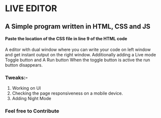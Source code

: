 # LIVE EDITOR
## A Simple program written in HTML, CSS and JS
#### Paste the location of the CSS file in line 9 of the HTML code
A editor with dual window where you can write your code on left window and get instant output on the right window.
Additionally adding a Live mode Toggle button and A Run button 
When the toggle button is active the run button disappears.
### Tweaks:-
1. Working on UI
2. Checking the page responsiveness on a mobile device.
3. Adding Night Mode

### Feel free to Contribute
